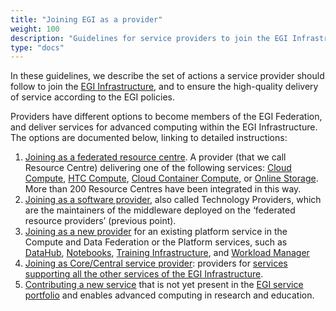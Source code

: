 ```yaml
---
title: "Joining EGI as a provider"
weight: 100
description: "Guidelines for service providers to join the EGI Infrastructure"
type: "docs"
---
```


In these guidelines, we describe the set of actions a service provider should
follow to join the [EGI Infrastructure](https://www.egi.eu/egi-infrastructure/),
and to ensure the high-quality delivery of service according to the EGI
policies.

Providers have different options to become members of the EGI Federation, and
deliver services for advanced computing within the EGI Infrastructure. The
options are documented below, linking to detailed instructions:

1. [Joining as a federated resource centre](../joining/federated-resource-centre).
   A provider (that we call Resource Centre) delivering one of the following
   services: [Cloud Compute](https://www.egi.eu/service/cloud-compute/),
   [HTC Compute](https://www.egi.eu/service/high-throughput-compute/),
   [Cloud Container Compute](https://www.egi.eu/service/cloud-container-compute/),
   or [Online Storage](https://www.egi.eu/service/online-storage/). More than
   200 Resource Centres have been integrated in this way.
2. [Joining as a software provider](../joining/technology-provider/), also
   called Technology Providers, which are the maintainers of the middleware
   deployed on the ‘federated resource providers’ (previous point).
3. [Joining as a new provider](../joining/new-provider/) for an existing
   platform service in the Compute and Data Federation or the Platform services,
   such as [DataHub](https://www.egi.eu/service/datahub/),
   [Notebooks](https://www.egi.eu/service/notebooks/),
   [Training Infrastructure](https://www.egi.eu/service/training-infrastructure/),
   and [Workload Manager](https://www.egi.eu/service/workload-manager/)
4. [Joining as Core/Central service provider](../joining/core-service/):
   providers for
   [services supporting all the other services of the EGI Infrastructure](https://www.egi.eu/services/federation/).
5. [Contributing a new service](../joining/new-service/) that is not yet present
   in the [EGI service portfolio](https://www.egi.eu/services/research/) and
   enables advanced computing in research and education.

